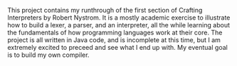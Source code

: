 This project contains my runthrough of the first section of Crafting Interpreters by Robert Nystrom. 
It is a mostly academic exercise to illustrate how to build a lexer, a parser, and an interpreter,
all the while learning about the fundamentals of how programming languages work at their core.
The project is all written in Java code, and is incomplete at this time, but I am extremely excited
to preceed and see what I end up with. My eventual goal is to build my own compiler.
